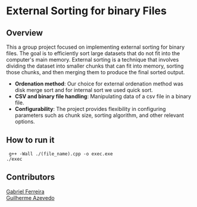 # External Sorting for binary Files

## Overview

This a group project focused on implementing external sorting for binary files. The goal is to efficiently sort large datasets that do not fit into the computer's main memory. External sorting is a technique that involves dividing the dataset into smaller chunks that can fit into memory, sorting those chunks, and then merging them to produce the final sorted output.

- **Ordenation method**: Our choice for external ordenation method was disk merge sort and for internal sort we used quick sort.
- **CSV and binary file handling**: Manipulating data of a csv file in a binary file.
- **Configurability**: The project provides flexibility in configuring parameters such as chunk size, sorting algorithm, and other relevant options.

## How to run it

```
 g++ -Wall ./(file_name).cpp -o exec.exe
./exec
```

## Contributors

[Gabriel Ferreira](https://github.com/Ferreira327)<br>
[Guilherme Azevedo](https://github.com/Gui-L-Azevedo)
